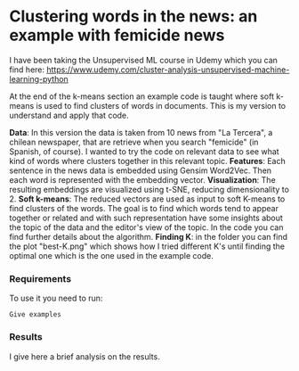 # Clustering words in the news: an example with femicide news

I have been taking the Unsupervised ML course in Udemy which you can find here:
https://www.udemy.com/cluster-analysis-unsupervised-machine-learning-python

At the end of the k-means section an example code is taught where soft k-means is used to find clusters of words in documents. This is my version to understand and apply that code.

<b>Data</b>: In this version the data is taken from 10 news from "La Tercera", a chilean newspaper, that are retrieve when you search "femicide" (in Spanish, of course). I wanted to try the code on relevant data to see what kind of words where clusters together in this relevant topic.
<b>Features</b>: Each sentence in the news data is embedded using Gensim Word2Vec. Then each word is represented with the embedding vector.
<b>Visualization</b>: The resulting embeddings are visualized using t-SNE, reducing dimensionality to 2.
<b>Soft k-means</b>: The reduced vectors are used as input to soft K-means to find clusters of the words. The goal is to find which words tend to appear together or related and with such representation have some insights about the topic of the data and the editor's view of the topic. In the code you can find further details about the algorithm.
<b>Finding K</b>: in the folder you can find the plot "best-K.png" which shows how I tried different K's until finding the optimal one which is the one used in the example code.

### Requirements

To use it you need to run:
```
Give examples
```

### Results

I give here a brief analysis on the results.
